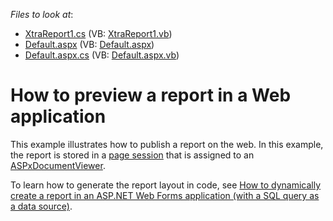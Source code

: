 <!-- default file list -->
*Files to look at*:

* [XtraReport1.cs](./CS/WebSite/App_Code/XtraReport1.cs) (VB: [XtraReport1.vb](./VB/WebSite/App_Code/XtraReport1.vb))
* [Default.aspx](./CS/WebSite/Default.aspx) (VB: [Default.aspx](./VB/WebSite/Default.aspx))
* [Default.aspx.cs](./CS/WebSite/Default.aspx.cs) (VB: [Default.aspx.vb](./VB/WebSite/Default.aspx.vb))
<!-- default file list end -->
# How to preview a report in a Web application


<p>This example illustrates how to publish a report on the web. In this example, the report is stored in a <a href="https://msdn.microsoft.com/en-us/library/system.web.ui.page.session(v=vs.110).aspx">page session</a> that is assigned to an <a href="https://documentation.devexpress.com/#XtraReports/clsDevExpressXtraReportsWebASPxDocumentViewertopic">ASPxDocumentViewer</a>.</p>
<p>To learn how to generate the report layout in code, see <a href="https://www.devexpress.com/Support/Center/Example/Details/E889">How to dynamically create a report in an ASP.NET Web Forms application (with a SQL query as a data source)</a>.</p>

<br/>


